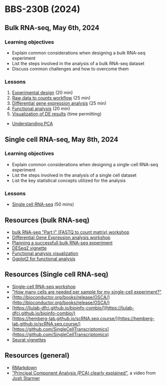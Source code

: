 # BBS-230B (2024)

## Bulk RNA-seq, May 6th, 2024

### Learning objectives

* Explain common considerations when designing a bulk RNA-seq experiment
* List the steps involved in the analysis of a bulk RNA-seq dataset
* Discuss common challenges and how to overcome them

### Lessons
1. [Experimental design](https://hbctraining.github.io/DGE_workshop_salmon_online/lessons/experimental_planning_considerations.html) (20 min)
1. [Raw data to counts workflow](https://hbctraining.github.io/DGE_workshop_salmon_online/lessons/01a_RNAseq_processing_workflow.html) (25 min)
2. [Differential gene expression analysis](https://hbctraining.github.io/rnaseq-cb321/lessons/dge_analysis.html) (25 min)
5. [Functional analysis](lessons/functional_analysis.md) (20 min)
6. [Visualization of DE results](https://hbctraining.github.io/Training-modules/planning_successful_rnaseq/lessons/data_visualization.html) (time permitting)


* [Understanding PCA](https://hbctraining.github.io/scRNA-seq_online/lessons/05_theory_of_PCA.html)

## Single cell RNA-seq, May 8th, 2024

### Learning objectives

* Explain common considerations when designing a single-cell RNA-seq experiment
* List the steps involved in the analysis of a single cell dataset
* List the key statistical concepts utilized for the analysis

### Lessons
* [Single cell RNA-seq]() (50 mins)

## Resources (bulk RNA-seq)

* [bulk RNA-seq "Part I" (FASTQ to count matrix) workshop](https://hbctraining.github.io/Intro-to-rnaseq-hpc-salmon-flipped/)
* [Differential Gene Expression analysis workshop](https://hbctraining.github.io/DGE_workshop_salmon_online/)
* [Planning a successfull bulk RNA-seq experiment](https://hbctraining.github.io/Training-modules/planning_successful_rnaseq/#contents)
* [DESeq2 vignette](http://bioconductor.org/packages/devel/bioc/vignettes/DESeq2/inst/doc/DESeq2.html#theory-behind-deseq2)
* [Functional analysis visualization](https://yulab-smu.top/biomedical-knowledge-mining-book/enrichplot.html)
* [Ggplot2 for functional analysis](https://hbctraining.github.io/Training-modules/Tidyverse_ggplot2/lessons/ggplot2.html)

## Resources (Single cell RNA-seq)

* [Single-cell RNA-seq workshop](https://hbctraining.github.io/scRNA-seq/)
* ["How many cells are needed per sample for my single-cell experiment?"](https://satijalab.org/howmanycells/)
* [http://bioconductor.org/books/release/OSCA/](http://bioconductor.org/books/release/OSCA/)
* [https://liulab-dfci.github.io/bioinfo-combio/](https://liulab-dfci.github.io/bioinfo-combio/)
* [https://hemberg-lab.github.io/scRNA.seq.course/](https://hemberg-lab.github.io/scRNA.seq.course/)
* [https://github.com/SingleCellTranscriptomics](https://github.com/SingleCellTranscriptomics)
* [Seurat vignettes](https://satijalab.org/seurat/vignettes.html)

## Resources (general)
* [RMarkdown](https://hbctraining.github.io/Training-modules/Rmarkdown/)
* ["Principal Component Analysis (PCA) clearly explained"](https://www.youtube.com/watch?v=_UVHneBUBW0), a video from [Josh Starmer](https://twitter.com/joshuastarmer)
